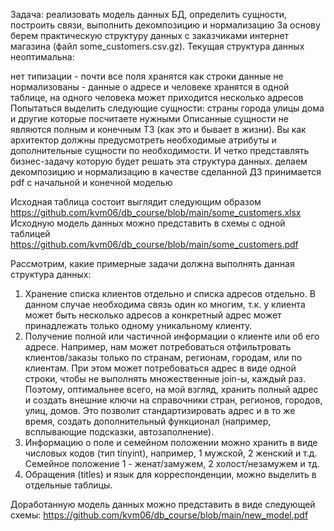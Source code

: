 Задача: реализовать модель данных БД, определить сущности, построить связи, выполнить декомпозицию и нормализацию
За основу берем практическую структуру данных с заказчиками интернет магазина (файл some_customers.csv.gz).
Текущая структура данных неоптимальна:

нет типизации - почти все поля хранятся как строки
данные не нормализованы - данные о адресе и человеке хранятся в одной таблице, на одного человека может приходится несколько адресов
Попытаться выделить следующие сущности:
страны
города
улицы
дома
и другие которые посчитаете нужными
Описанные сущности не являются полным и конечным ТЗ (как это и бывает в жизни). Вы как архитектор должны предусмотреть необходимые атрибуты и дополнительные сущности по необходимости. И четко представлять бизнес-задачу которую будет решать эта структура данных.
делаем декомпозицию и нормализацию
в качестве сделанной ДЗ принимается pdf с начальной и конечной моделью

Исходная таблица состоит выглядит следующим образом
https://github.com/kvm06/db_course/blob/main/some_customers.xlsx
Исходную модель данных можно представить в схемы с одной таблицей
https://github.com/kvm06/db_course/blob/main/some_customers.pdf

Рассмотрим, какие примерные задачи должна выполнять данная структура данных: 
1. Хранение списка клиентов отдельно и списка адресов отдельно. В данном случае необходима связь один ко многим, т.к. у клиента может быть несколько адресов
а конкретный адрес может принадлежать только одному уникальному клиенту. 
2. Получение полной или частичной информации о клиенте или об его адресе. Например, нам может потребоваться отфильтровать клиентов/заказы только по странам,
регионам, городам, или по клиентам. При этом может потребоваться адрес в виде одной строки, чтобы не выполнять множественные join-ы, каждый раз. 
Поэтому, оптимальнее всего, на мой взгляд, хранить полный адрес и создать внешние ключи на справочники стран, регионов, городов, улиц, домов. Это позволит стандартизировать
адрес и в то же время, создать дополнительный функционал (например, всплывающие подсказки, автозаполнение). 
3. Информацию о поле и семейном положении можно хранить в виде числовых кодов (тип tinyint), например, 1 мужской, 2 женский и т.д. Семейное положение 1 - женат/замужем, 2 холост/незамужем и тд.
4. Обращения (titles) и язык для корреспонденции, можно выделить в отдельные таблицы. 

Доработанную модель данных можно представить в виде следующей схемы:
https://github.com/kvm06/db_course/blob/main/new_model.pdf
